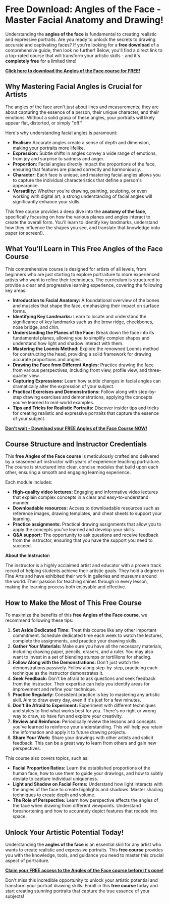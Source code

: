# Free Download: Angles of the Face - Master Facial Anatomy and Drawing!

Understanding the **angles of the face** is fundamental to creating realistic and expressive portraits. Are you ready to unlock the secrets to drawing accurate and captivating faces? If you're looking for a **free download** of a comprehensive guide, then look no further! Below, you'll find a direct link to a top-rated course that will transform your artistic skills - and it's **completely free** for a limited time!

[**Click here to download the Angles of the Face course for FREE!**](https://udemywork.com/angles-of-the-face)

## Why Mastering Facial Angles is Crucial for Artists

The angles of the face aren't just about lines and measurements; they are about capturing the essence of a person, their unique character, and their emotions. Without a solid grasp of these angles, your portraits will likely appear flat, distorted, or simply "off."

Here's why understanding facial angles is paramount:

*   **Realism:** Accurate angles create a sense of depth and dimension, making your portraits more lifelike.
*   **Expression:** Subtle shifts in angles convey a wide range of emotions, from joy and surprise to sadness and anger.
*   **Proportion:** Facial angles directly impact the proportions of the face, ensuring that features are placed correctly and harmoniously.
*   **Character:** Each face is unique, and mastering facial angles allows you to capture the individual characteristics that define a person's appearance.
*   **Versatility:** Whether you're drawing, painting, sculpting, or even working with digital art, a strong understanding of facial angles will significantly enhance your skills.

This free course provides a deep dive into the **anatomy of the face**, specifically focusing on how the various planes and angles interact to create the overall form. You'll learn to identify key landmarks, understand how they influence the shapes you see, and translate that knowledge onto paper (or screen!).

## What You'll Learn in This Free Angles of the Face Course

This comprehensive course is designed for artists of all levels, from beginners who are just starting to explore portraiture to more experienced artists who want to refine their techniques. The curriculum is structured to provide a clear and progressive learning experience, covering the following key areas:

*   **Introduction to Facial Anatomy:** A foundational overview of the bones and muscles that shape the face, emphasizing their impact on surface forms.
*   **Identifying Key Landmarks:** Learn to locate and understand the significance of key landmarks such as the brow ridge, cheekbones, nose bridge, and chin.
*   **Understanding the Planes of the Face:** Break down the face into its fundamental planes, allowing you to simplify complex shapes and understand how light and shadow interact with them.
*   **Mastering the Loomis Method:** Explore the renowned Loomis method for constructing the head, providing a solid framework for drawing accurate proportions and angles.
*   **Drawing the Face from Different Angles:** Practice drawing the face from various perspectives, including front view, profile view, and three-quarter view.
*   **Capturing Expressions:** Learn how subtle changes in facial angles can dramatically alter the expression of your subject.
*   **Practical Exercises and Demonstrations:** Follow along with step-by-step drawing exercises and demonstrations, applying the concepts you've learned to real-world examples.
*   **Tips and Tricks for Realistic Portraits:** Discover insider tips and tricks for creating realistic and expressive portraits that capture the essence of your subject.

[**Don't wait - Download your FREE Angles of the Face Course NOW!**](https://udemywork.com/angles-of-the-face)

## Course Structure and Instructor Credentials

This **free Angles of the Face course** is meticulously crafted and delivered by a seasoned art instructor with years of experience teaching portraiture. The course is structured into clear, concise modules that build upon each other, ensuring a smooth and engaging learning experience.

Each module includes:

*   **High-quality video lectures:** Engaging and informative video lectures that explain complex concepts in a clear and easy-to-understand manner.
*   **Downloadable resources:** Access to downloadable resources such as reference images, drawing templates, and cheat sheets to support your learning.
*   **Practice assignments:** Practical drawing assignments that allow you to apply the concepts you've learned and develop your skills.
*   **Q&A support:** The opportunity to ask questions and receive feedback from the instructor, ensuring that you have the support you need to succeed.

**About the Instructor:**

The instructor is a highly acclaimed artist and educator with a proven track record of helping students achieve their artistic goals. They hold a degree in Fine Arts and have exhibited their work in galleries and museums around the world. Their passion for teaching shines through in every lesson, making the learning process both enjoyable and effective.

## How to Make the Most of This Free Course

To maximize the benefits of this **free Angles of the Face course**, we recommend following these tips:

1.  **Set Aside Dedicated Time:** Treat this course like any other important commitment. Schedule dedicated time each week to watch the lectures, complete the assignments, and practice your drawing skills.
2.  **Gather Your Materials:** Make sure you have all the necessary materials, including drawing paper, pencils, erasers, and a ruler. You may also want to invest in a set of blending stumps or tortillions for shading.
3.  **Follow Along with the Demonstrations:** Don't just watch the demonstrations passively. Follow along step-by-step, practicing each technique as the instructor demonstrates it.
4.  **Seek Feedback:** Don't be afraid to ask questions and seek feedback from the instructor. Their expertise can help you identify areas for improvement and refine your technique.
5.  **Practice Regularly:** Consistent practice is key to mastering any artistic skill. Aim to draw every day, even if it's just for a few minutes.
6.  **Don't Be Afraid to Experiment:** Experiment with different techniques and styles to find what works best for you. There's no right or wrong way to draw, so have fun and explore your creativity.
7.  **Review and Reinforce:** Periodically review the lessons and concepts you've learned to reinforce your understanding. This will help you retain the information and apply it to future drawing projects.
8.  **Share Your Work:** Share your drawings with other artists and solicit feedback. This can be a great way to learn from others and gain new perspectives.

This course also covers topics, such as:

*   **Facial Proportion Ratios:** Learn the established proportions of the human face, how to use them to guide your drawings, and how to subtly deviate to capture individual uniqueness.
*   **Light and Shadow on Facial Forms:** Understand how light interacts with the angles of the face to create highlights and shadows. Master shading techniques to create depth and volume.
*   **The Role of Perspective:** Learn how perspective affects the angles of the face when drawing from different viewpoints. Understand foreshortening and how to accurately depict features that recede into space.

## Unlock Your Artistic Potential Today!

Understanding the **angles of the face** is an essential skill for any artist who wants to create realistic and expressive portraits. This **free course** provides you with the knowledge, tools, and guidance you need to master this crucial aspect of portraiture.

[**Claim your FREE access to the Angles of the Face course before it's gone!**](https://udemywork.com/angles-of-the-face)

Don't miss this incredible opportunity to unlock your artistic potential and transform your portrait drawing skills. Enroll in this **free course** today and start creating stunning portraits that capture the true essence of your subjects!
